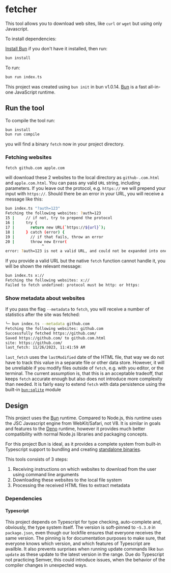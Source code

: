 # fetcher

This tool allows you to download web sites, like `curl` or `wget` but using only Javascript.

To install dependencies:

[Install Bun](https://bun.sh/docs/installation) if you don't have it installed, then run:

```bash
bun install
```

To run:

```bash
bun run index.ts
```

This project was created using `bun init` in bun v1.0.14. [Bun](https://bun.sh) is a fast all-in-one JavaScript runtime.

## Run the tool
To compile the tool run:
```bash
bun install
bun run compile
```
you will find a binary `fetch` now in your project directory.

### Fetching websites

```bash
fetch github.com apple.com
```
will download these 2 websites to the local directory as `github-.com.html` and `apple.com.html`.
You can pass any valid `URL` string, including parameters. If you leave out the protocol, e.g. `https://` we will prepend your input with `https://`. Should there be an error in your URL, you will receive a message like this:

```bash
bun index.ts "?auth=123"
Fetching the following websites: ?auth=123
15 |     // if not, try to prepend the protocol
16 |     try {
17 |       return new URL(`https://${url}`);
18 |     } catch (error) {
19 |       // if that fails, throw an error
20 |       throw new Error(
                ^
error: ?auth=123 is not a valid URL, and could not be expanded into one. Please check and try again.
```
If you provide a valid URL but the native `fetch` function cannot handle it, you will be shown the relevant message:
```bash
bun index.ts x://
Fetching the following websites: x://
Failed to fetch undefined: protocol must be http: or https:
```

### Show metadata about websites

If you pass the flag `--metadata` to `fetch`, you will receive a number of statistics after the site was fetched:

```bash
╰─ bun index.ts --metadata github.com
Fetching the following websites: github.com
Successfully fetched https://github.com/
Saved https://github.com/ to github.com.html
site: https://github.com/
last_fetch: 11/26/2023, 11:41:59 AM
```

`last_fetch` uses the `lastModified` date of the HTML file, that way we do not have to track this value in a separate file or other data store. However, it will be unreliable if you modify files outside of `fetch`, e.g. with you editor, or the terminal.
The current assumption is, that this is an acceptable tradeoff, that keeps `fetch` accurate enough but also does not introduce more complexity than needed. It is fairly easy to extend `fetch` with data persistence using the built-in [`bun:sqlite`](https://bun.sh/docs/api/sqlite) module

## Design

This project uses the [Bun](https://bun.sh) runtime. Compared to Node.js, this runtime uses the JSC Javascript engine from WebKit/Safari, not V8. It is similar in goals and features to the [Deno](https://deno.com) runtime, however it provides much better compatibility with normal Node.js libraries and packaging concepts. 

For this project Bun is ideal, as it provides a complete system from built-in Typescript support to bundling and creating [standalone binaries](https://bun.sh/docs/bundler/executables).

This tools consists of 3 steps:
1. Receiving instructions on which websites to download from the user using command line arguments
2. Downloading these websites to the local file system
3. Processing the received HTML files to extract metadata

### Dependencies
#### Typescript 
This project depends on Typescript for type checking, auto-complete and, obviously, the type system itself.
The version is soft-pinned to `~5.3.0` in `package.json`, even though our lockfile ensures that everyone receives the same version. The pinning is for documentation purposes to make sure, that everyone knows which version, and which features of Typescript are availble.
It also prevents surprises when running update commands like `bun update` as these update to the latest version in the range. Due do Typescript not practicing Semver, this could introduce issues, when the behavior of the compiler changes in unexpected ways.